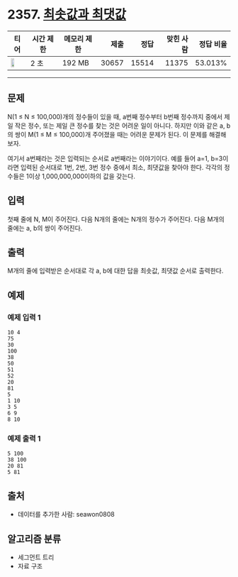 # 2357. [최솟값과 최댓값](https://www.acmicpc.net/problem/2357)

| 티어 | 시간 제한 | 메모리 제한 | 제출 | 정답 | 맞힌 사람 | 정답 비율 |
|---|---|---|---:|---:|---:|---:|
| <img src="https://static.solved.ac/tier_small/15.svg" width="50%" /> | 2 초 | 192 MB | 30657 | 15514 | 11375 | 53.013% |

---

## 문제

N(1 ≤ N ≤ 100,000)개의 정수들이 있을 때, a번째 정수부터 b번째 정수까지 중에서 제일 작은 정수, 또는 제일 큰 정수를 찾는 것은 어려운 일이 아니다. 하지만 이와 같은 a, b의 쌍이 M(1 ≤ M ≤ 100,000)개 주어졌을 때는 어려운 문제가 된다. 이 문제를 해결해 보자.

여기서 a번째라는 것은 입력되는 순서로 a번째라는 이야기이다. 예를 들어 a=1, b=3이라면 입력된 순서대로 1번, 2번, 3번 정수 중에서 최소, 최댓값을 찾아야 한다. 각각의 정수들은 1이상 1,000,000,000이하의 값을 갖는다.

## 입력

첫째 줄에 N, M이 주어진다. 다음 N개의 줄에는 N개의 정수가 주어진다. 다음 M개의 줄에는 a, b의 쌍이 주어진다.

## 출력

M개의 줄에 입력받은 순서대로 각 a, b에 대한 답을 최솟값, 최댓값 순서로 출력한다.

## 예제

### 예제 입력 1

```
10 4
75
30
100
38
50
51
52
20
81
5
1 10
3 5
6 9
8 10
```

### 예제 출력 1

```
5 100
38 100
20 81
5 81
```

## 출처

- 데이터를 추가한 사람: seawon0808

## 알고리즘 분류

- 세그먼트 트리
- 자료 구조

